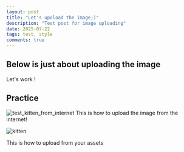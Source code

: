 ```yaml
---
layout: post
title: "Let's upoload the image;)"
description: "Test post for image uploading"
date: 2025-07-22
tags: test, style
comments: true
---
```


Below is just about uploading the image
---
Let's work !


## Practice

![test_kitten_from_internet](https://www.fitpetmall.com/wp-content/uploads/2023/10/shutterstock_1844153299-1024x683-1.png)
This is how to upload the image from the internet!

![kitten](/css/kitten.jpeg)

This is how to upload from your assets

